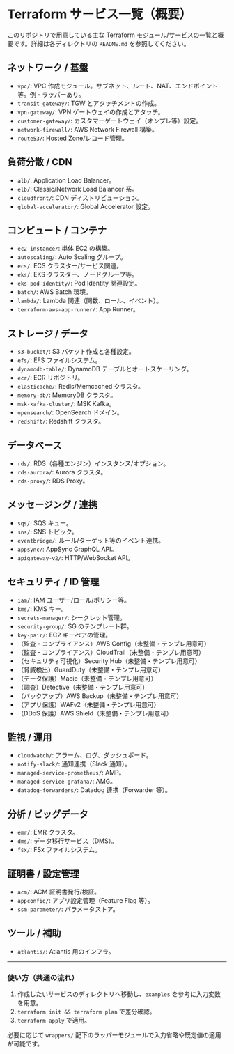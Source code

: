 # Terraform サービス一覧（概要）

このリポジトリで用意している主な Terraform モジュール/サービスの一覧と概要です。詳細は各ディレクトリの `README.md` を参照してください。

## ネットワーク / 基盤
- `vpc/`: VPC 作成モジュール。サブネット、ルート、NAT、エンドポイント等。例・ラッパーあり。
- `transit-gateway/`: TGW とアタッチメントの作成。
- `vpn-gateway/`: VPN ゲートウェイの作成とアタッチ。
- `customer-gateway/`: カスタマーゲートウェイ（オンプレ等）設定。
- `network-firewall/`: AWS Network Firewall 構築。
- `route53/`: Hosted Zone/レコード管理。

## 負荷分散 / CDN
- `alb/`: Application Load Balancer。
- `elb/`: Classic/Network Load Balancer 系。
- `cloudfront/`: CDN ディストリビューション。
- `global-accelerator/`: Global Accelerator 設定。

## コンピュート / コンテナ
- `ec2-instance/`: 単体 EC2 の構築。
- `autoscaling/`: Auto Scaling グループ。
- `ecs/`: ECS クラスター/サービス関連。
- `eks/`: EKS クラスター、ノードグループ等。
- `eks-pod-identity/`: Pod Identity 関連設定。
- `batch/`: AWS Batch 環境。
- `lambda/`: Lambda 関連（関数、ロール、イベント）。
- `terraform-aws-app-runner/`: App Runner。

## ストレージ / データ
- `s3-bucket/`: S3 バケット作成と各種設定。
- `efs/`: EFS ファイルシステム。
- `dynamodb-table/`: DynamoDB テーブルとオートスケーリング。
- `ecr/`: ECR リポジトリ。
- `elasticache/`: Redis/Memcached クラスタ。
- `memory-db/`: MemoryDB クラスタ。
- `msk-kafka-cluster/`: MSK Kafka。
- `opensearch/`: OpenSearch ドメイン。
- `redshift/`: Redshift クラスタ。

## データベース
- `rds/`: RDS（各種エンジン）インスタンス/オプション。
- `rds-aurora/`: Aurora クラスタ。
- `rds-proxy/`: RDS Proxy。

## メッセージング / 連携
- `sqs/`: SQS キュー。
- `sns/`: SNS トピック。
- `eventbridge/`: ルール/ターゲット等のイベント連携。
- `appsync/`: AppSync GraphQL API。
- `apigateway-v2/`: HTTP/WebSocket API。

## セキュリティ / ID 管理
- `iam/`: IAM ユーザー/ロール/ポリシー等。
- `kms/`: KMS キー。
- `secrets-manager/`: シークレット管理。
- `security-group/`: SG のテンプレート群。
- `key-pair/`: EC2 キーペアの管理。
- （監査・コンプライアンス）AWS Config（未整備・テンプレ用意可）
- （監査・コンプライアンス）CloudTrail（未整備・テンプレ用意可）
- （セキュリティ可視化）Security Hub（未整備・テンプレ用意可）
- （脅威検出）GuardDuty（未整備・テンプレ用意可）
- （データ保護）Macie（未整備・テンプレ用意可）
- （調査）Detective（未整備・テンプレ用意可）
- （バックアップ）AWS Backup（未整備・テンプレ用意可）
- （アプリ保護）WAFv2（未整備・テンプレ用意可）
- （DDoS 保護）AWS Shield（未整備・テンプレ用意可）

## 監視 / 運用
- `cloudwatch/`: アラーム、ログ、ダッシュボード。
- `notify-slack/`: 通知連携（Slack 通知）。
- `managed-service-prometheus/`: AMP。
- `managed-service-grafana/`: AMG。
- `datadog-forwarders/`: Datadog 連携（Forwarder 等）。

## 分析 / ビッグデータ
- `emr/`: EMR クラスタ。
- `dms/`: データ移行サービス（DMS）。
- `fsx/`: FSx ファイルシステム。

## 証明書 / 設定管理
- `acm/`: ACM 証明書発行/検証。
- `appconfig/`: アプリ設定管理（Feature Flag 等）。
- `ssm-parameter/`: パラメータストア。

## ツール / 補助
- `atlantis/`: Atlantis 用のインフラ。

---

### 使い方（共通の流れ）
1. 作成したいサービスのディレクトリへ移動し、`examples` を参考に入力変数を用意。
2. `terraform init && terraform plan` で差分確認。
3. `terraform apply` で適用。

必要に応じて `wrappers/` 配下のラッパーモジュールで入力省略や既定値の適用が可能です。
